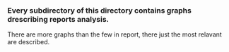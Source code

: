### Every subdirectory of this directory contains graphs drescribing reports analysis.
There are more graphs than the few in report, there just the most relavant are described.
